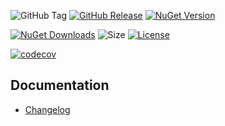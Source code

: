 ![GitHub Tag](https://img.shields.io/github/v/tag/TJC-Tools/TJC.Inclusion)
[![GitHub Release](https://img.shields.io/github/v/release/TJC-Tools/TJC.Inclusion)](https://github.com/TJC-Tools/TJC.Inclusion/releases/latest)
[![NuGet Version](https://img.shields.io/nuget/v/TJC.Inclusion)](https://www.nuget.org/packages/TJC.Inclusion)

[![NuGet Downloads](https://img.shields.io/nuget/dt/TJC.Inclusion)](https://www.nuget.org/packages/TJC.Inclusion)
![Size](https://img.shields.io/github/repo-size/TJC-Tools/TJC.Inclusion)
[![License](https://img.shields.io/github/license/TJC-Tools/TJC.Inclusion.svg)](LICENSE)

[![codecov](https://codecov.io/gh/TJC-Tools/TJC.Inclusion/graph/badge.svg?token=Y6FE1L2M4Y)](https://codecov.io/gh/TJC-Tools/TJC.Inclusion)

## Documentation
- [Changelog](CHANGELOG.md)
